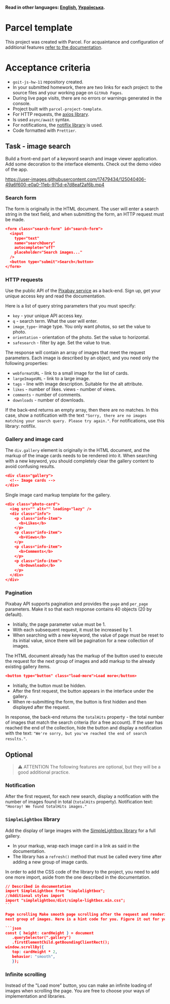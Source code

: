 **Read in other languages: [English](README.md), [Українська](README.ua.md).**

# Parcel template

This project was created with Parcel. For acquaintance and configuration of
additional features [refer to the documentation](https://parceljs.org/).

# Acceptance criteria

- `goit-js-hw-11` repository created.
- In your submitted homework, there are two links for each project: to the
  source files and your working page on `GitHub Pages`.
- During live page visits, there are no errors or warnings generated in the
  console.
- Project built with `parcel-project-template`.
- For HTTP requests, the [axios library](https://axios-http.com/).
- Is used `async/await` syntax.
- For notifications, the
  [notiflix library](https://github.com/notiflix/Notiflix#readme) is used.
- Code formatted with `Prettier`.

## Task - image search

Build a front-end part of a keyword search and image viewer application. Add
some decoration to the interface elements. Check out the demo video of the app.

https://user-images.githubusercontent.com/17479434/125040406-49a6f600-e0a0-11eb-975d-e7d8eaf2af6b.mp4

### Search form

The form is originally in the HTML document. The user will enter a search string
in the text field, and when submitting the form, an HTTP request must be made.

```json
<form class="search-form" id="search-form">
  <input
    type="text"
    name="searchQuery"
    autocomplete="off"
    placeholder="Search images..."
  />
  <button type="submit">Search</button>
</form>
```

### HTTP requests

Use the public API of the [Pixabay service](https://pixabay.com/api/docs/) as a
back-end. Sign up, get your unique access key and read the documentation.

Here is a list of query string parameters that you must specify:

- `key` - your unique API access key.
- `q` - search term. What the user will enter.
- `image_type`- image type. You only want photos, so set the value to photo.
- `orientation` - orientation of the photo. Set the value to horizontal.
- `safesearch` - filter by age. Set the value to true.

The response will contain an array of images that meet the request parameters.
Each image is described by an object, and you need only the following
properties:

- `webformatURL` - link to a small image for the list of cards.
- `largeImageURL` - link to a large image.
- `tags` - line with image description. Suitable for the alt attribute.
- `likes` - number of likes. views - number of views.
- `comments` - number of comments.
- `downloads` - number of downloads.

If the back-end returns an empty array, then there are no matches. In this case,
show a notification with the text
`"Sorry, there are no images matching your search query. Please try again."`.
For notifications, use this library: notiflix.

### Gallery and image card

The `div.gallery` element is originally in the HTML document, and the markup of
the image cards needs to be rendered into it. When searching with a new keyword,
you should completely clear the gallery content to avoid confusing results.

```json
<div class="gallery">
  <!-- Image cards -->
</div>
```

Single image card markup template for the gallery.

```json
<div class="photo-card">
  <img src="" alt="" loading="lazy" />
  <div class="info">
    <p class="info-item">
      <b>Likes</b>
    </p>
    <p class="info-item">
      <b>Views</b>
    </p>
    <p class="info-item">
      <b>Comments</b>
    </p>
    <p class="info-item">
      <b>Downloads</b>
    </p>
  </div>
</div>
```

### Pagination

Pixabay API supports pagination and provides the `page` and `per_page`
parameters. Make it so that each response contains 40 objects (20 by default).

- Initially, the page parameter value must be 1.
- With each subsequent request, it must be increased by 1.
- When searching with a new keyword, the value of page must be reset to its
  initial value, since there will be pagination for a new collection of images.

The HTML document already has the markup of the button used to execute the
request for the next group of images and add markup to the already existing
gallery items.

```json
<button type="button" class="load-more">Load more</button>
```

- Initially, the button must be hidden.
- After the first request, the button appears in the interface under the
  gallery.
- When re-submitting the form, the button is first hidden and then displayed
  after the request.

In response, the back-end returns the `totalHits` property - the total number of
images that match the search criteria (for a free account). If the user has
reached the end of the collection, hide the button and display a notification
with the text: `"We're sorry, but you've reached the end of search results."`.

## Optional

> ⚠️ ATTENTION The following features are optional, but they will be a good
> additional practice.

### Notification

After the first request, for each new search, display a notification with the
number of images found in total (`totalHits` property). Notification text:
`"Hooray! We found totalHits images."`

### `SimpleLightbox` library

Add the display of large images with the
[SimpleLightbox library](https://simplelightbox.com/) for a full gallery.

- In your markup, wrap each image card in a link as said in the documentation.
- The library has a `refresh()` method that must be called every time after
  adding a new group of image cards.

In order to add the CSS code of the library to the project, you need to add one
more import, aside from the one described in the documentation.

````json
// Described in documentation
import SimpleLightbox from "simplelightbox";
//Additional styles import
import "simplelightbox/dist/simple-lightbox.min.css";
```

Page scrolling Make smooth page scrolling after the request and rendering each
next group of images. Here is a hint code for you. Figure it out for yourself.

```json
const { height: cardHeight } = document
   .querySelector(".gallery")
   .firstElementChild.getBoundingClientRect();
window.scrollBy({
   top: cardHeight * 2,
   behavior: "smooth",
   });
````

### Infinite scrolling

Instead of the "Load more" button, you can make an infinite loading of images
when scrolling the page. You are free to choose your ways of implementation and
libraries.
